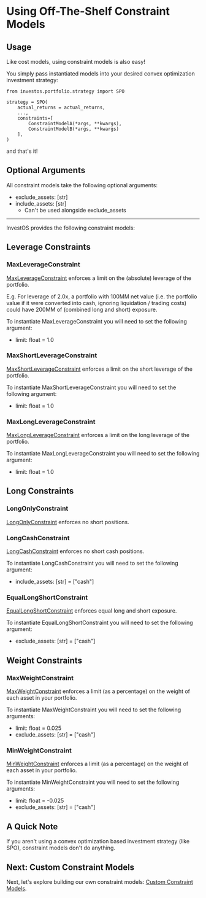 <h1>Using Off-The-Shelf Constraint Models</h1>

## Usage

Like cost models, using constraint models is also easy!

You simply pass instantiated models into your desired convex optimization investment strategy:

```
from investos.portfolio.strategy import SPO

strategy = SPO(
    actual_returns = actual_returns,
    ...,
    constraints=[
        ConstraintModelA(*args, **kwargs),
        ConstraintModelB(*args, **kwargs)
    ],
)
```

and that's it!

## Optional Arguments

All constraint models take the following optional arguments:

-   exclude_assets: [str]
-   include_assets: [str]
    -   Can't be used alongside exclude_assets

---

InvestOS provides the following constraint models:

## Leverage Constraints

### MaxLeverageConstraint

[MaxLeverageConstraint](https://github.com/ForecastOS/investos/blob/1d5fb91ab2e36f2014b5b26fe0e6001f5b89321d/investos/portfolio/constraint_model/leverage_constraint.py) enforces a limit on the (absolute) leverage of the portfolio.

E.g. For leverage of 2.0x, a portfolio with 100MM net value (i.e. the portfolio value if it were converted into cash, ignoring liquidation / trading costs) could have 200MM of (combined long and short) exposure.

To instantiate MaxLeverageConstraint you will need to set the following argument:

-   limit: float = 1.0

### MaxShortLeverageConstraint

[MaxShortLeverageConstraint](https://github.com/ForecastOS/investos/blob/1d5fb91ab2e36f2014b5b26fe0e6001f5b89321d/investos/portfolio/constraint_model/leverage_constraint.py#L46C6-L46C6) enforces a limit on the short leverage of the portfolio.

To instantiate MaxShortLeverageConstraint you will need to set the following argument:

-   limit: float = 1.0

### MaxLongLeverageConstraint

[MaxLongLeverageConstraint](https://github.com/ForecastOS/investos/blob/1d5fb91ab2e36f2014b5b26fe0e6001f5b89321d/investos/portfolio/constraint_model/leverage_constraint.py#L81) enforces a limit on the long leverage of the portfolio.

To instantiate MaxLongLeverageConstraint you will need to set the following argument:

-   limit: float = 1.0

## Long Constraints

### LongOnlyConstraint

[LongOnlyConstraint](https://github.com/ForecastOS/investos/blob/1d5fb91ab2e36f2014b5b26fe0e6001f5b89321d/investos/portfolio/constraint_model/long_constraint.py#L4) enforces no short positions.

### LongCashConstraint

[LongCashConstraint](https://github.com/ForecastOS/investos/blob/1d5fb91ab2e36f2014b5b26fe0e6001f5b89321d/investos/portfolio/constraint_model/long_constraint.py#L43) enforces no short cash positions.

To instantiate LongCashConstraint you will need to set the following argument:

-   include_assets: [str] = ["cash"]

### EqualLongShortConstraint

[EqualLongShortConstraint](https://github.com/ForecastOS/investos/blob/1d5fb91ab2e36f2014b5b26fe0e6001f5b89321d/investos/portfolio/constraint_model/long_constraint.py#L82) enforces equal long and short exposure.

To instantiate EqualLongShortConstraint you will need to set the following argument:

-   exclude_assets: [str] = ["cash"]

## Weight Constraints

### MaxWeightConstraint

[MaxWeightConstraint](https://github.com/ForecastOS/investos/blob/1d5fb91ab2e36f2014b5b26fe0e6001f5b89321d/investos/portfolio/constraint_model/weight_constraint.py#L4) enforces a limit (as a percentage) on the weight of each asset in your portfolio.

To instantiate MaxWeightConstraint you will need to set the following arguments:

-   limit: float = 0.025
-   exclude_assets: [str] = ["cash"]

### MinWeightConstraint

[MinWeightConstraint](https://github.com/ForecastOS/investos/blob/1d5fb91ab2e36f2014b5b26fe0e6001f5b89321d/investos/portfolio/constraint_model/weight_constraint.py#L53) enforces a limit (as a percentage) on the weight of each asset in your portfolio.

To instantiate MinWeightConstraint you will need to set the following arguments:

-   limit: float = -0.025
-   exclude_assets: [str] = ["cash"]

## A Quick Note

If you aren't using a convex optimization based investment strategy (like SPO), constraint models don't do anything.

## Next: Custom Constraint Models

Next, let's explore building our own constraint models: [Custom Constraint Models](/guides/bespoke/custom_constraint_models).
